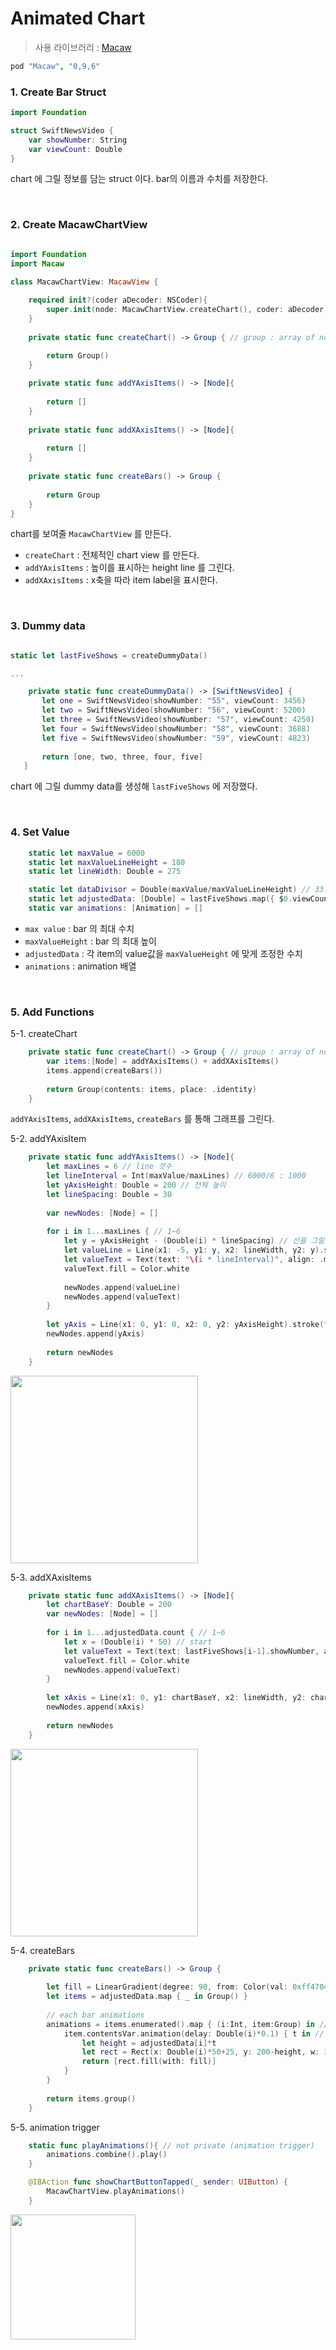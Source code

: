 # Animated Chart

> 사용 라이브러리 : [Macaw](https://github.com/exyte/Macaw)

```sh
pod "Macaw", "0,9,6"
```
### 1. Create Bar Struct

```swift
import Foundation

struct SwiftNewsVideo {
    var showNumber: String
    var viewCount: Double
}
```
chart 에 그릴 정보를 담는 struct 이다. bar의 이름과 수치를 저장한다.

<br/>

### 2. Create MacawChartView

```swift

import Foundation
import Macaw

class MacawChartView: MacawView {
    
    required init?(coder aDecoder: NSCoder){
        super.init(node: MacawChartView.createChart(), coder: aDecoder)
    }
    
    private static func createChart() -> Group { // group : array of nodes

        return Group()
    }
    
    private static func addYAxisItems() -> [Node]{
        
        return []
    }
    
    private static func addXAxisItems() -> [Node]{
        
        return []
    }
    
    private static func createBars() -> Group {
        
        return Group
    }
}
```

chart를 보여줄 `MacawChartView` 를 만든다.   

- `createChart` : 전체적인 chart view 를 만든다.
- `addYAxisItems` : 높이를 표시하는 height line 를 그린다.
- `addXAxisItems` : x축을 따라 item label을 표시한다.

<br/>

### 3. Dummy data

```swift

static let lastFiveShows = createDummyData()

...

    private static func createDummyData() -> [SwiftNewsVideo] {
       let one = SwiftNewsVideo(showNumber: "55", viewCount: 3456)
       let two = SwiftNewsVideo(showNumber: "56", viewCount: 5200)
       let three = SwiftNewsVideo(showNumber: "57", viewCount: 4250)
       let four = SwiftNewsVideo(showNumber: "58", viewCount: 3688)
       let five = SwiftNewsVideo(showNumber: "59", viewCount: 4823)
       
       return [one, two, three, four, five]
   }

```
chart 에 그릴 dummy data를 생성해 `lastFiveShows` 에 저장했다.

<br/>

### 4. Set Value

```swift
    static let maxValue = 6000
    static let maxValueLineHeight = 180
    static let lineWidth: Double = 275

    static let dataDivisor = Double(maxValue/maxValueLineHeight) // 33.3333
    static let adjustedData: [Double] = lastFiveShows.map({ $0.viewCount / dataDivisor }) // $0 : each item
    static var animations: [Animation] = []
```
- `max value` : bar 의 최대 수치
- `maxValueHeight` : bar 의 최대 높이
- `adjustedData` : 각 item의 value값을 `maxValueHeight` 에 맞게 조정한 수치
- `animations` : animation 배열

<br/>

### 5. Add Functions

5-1. createChart

```swift
    private static func createChart() -> Group { // group : array of nodes
        var items:[Node] = addYAxisItems() + addXAxisItems()
        items.append(createBars())
        
        return Group(contents: items, place: .identity)
    }
```

`addYAxisItems`, `addXAxisItems`, `createBars` 를 통해 그래프를 그린다.   

5-2. addYAxisItem

```swift
    private static func addYAxisItems() -> [Node]{
        let maxLines = 6 // line 갯수
        let lineInterval = Int(maxValue/maxLines) // 6000/6 : 1000
        let yAxisHeight: Double = 200 // 전체 높이
        let lineSpacing: Double = 30
        
        var newNodes: [Node] = []
        
        for i in 1...maxLines { // 1~6
            let y = yAxisHeight - (Double(i) * lineSpacing) // 선을 그릴 높이
            let valueLine = Line(x1: -5, y1: y, x2: lineWidth, y2: y).stroke(fill: Color.white.with(a: 0.10))
            let valueText = Text(text: "\(i * lineInterval)", align: .max, baseline: .mid, place: .move(dx: -10, dy: y))
            valueText.fill = Color.white
            
            newNodes.append(valueLine)
            newNodes.append(valueText)
        }
        
        let yAxis = Line(x1: 0, y1: 0, x2: 0, y2: yAxisHeight).stroke(fill: Color.white.with(a: 0.25)) // y축
        newNodes.append(yAxis)
        
        return newNodes
    }
```
<img src="./screenshots/animchart1.png" width="300">

5-3. addXAxisItems

```swift
    private static func addXAxisItems() -> [Node]{
        let chartBaseY: Double = 200
        var newNodes: [Node] = []
        
        for i in 1...adjustedData.count { // 1~6
            let x = (Double(i) * 50) // start
            let valueText = Text(text: lastFiveShows[i-1].showNumber, align: .max, baseline: .mid, place: .move(dx: x, dy: chartBaseY + 15))
            valueText.fill = Color.white
            newNodes.append(valueText)
        }
        
        let xAxis = Line(x1: 0, y1: chartBaseY, x2: lineWidth, y2: chartBaseY).stroke(fill: Color.white.with(a: 0.25)) // x
        newNodes.append(xAxis)
        
        return newNodes
    }
```

<img src="./screenshots/animchart2.png" width="300">

5-4. createBars

```swift
    private static func createBars() -> Group {
        
        let fill = LinearGradient(degree: 90, from: Color(val: 0xff4704), to: Color(val: 0xff4704).with(a: 0.33))
        let items = adjustedData.map { _ in Group() }
        
        // each bar animations
        animations = items.enumerated().map { (i:Int, item:Group) in // i : index
            item.contentsVar.animation(delay: Double(i)*0.1) { t in // animation : left to right
                let height = adjustedData[i]*t
                let rect = Rect(x: Double(i)*50+25, y: 200-height, w: 30, h: height)
                return [rect.fill(with: fill)]
            }
        }
        
        return items.group()
    }
```
5-5. animation trigger

```swift
    static func playAnimations(){ // not private (animation trigger)
        animations.combine().play()
    }
```

```swift
    @IBAction func showChartButtonTapped(_ sender: UIButton) {
        MacawChartView.playAnimations()
    }
```

<img src="./screenshots/animchart3.gif" width="200">
